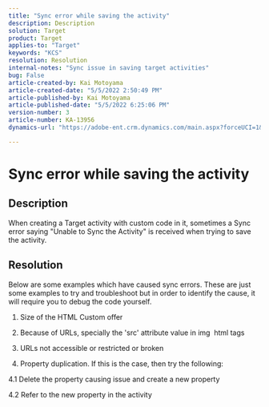 ```yaml
---
title: "Sync error while saving the activity"
description: Description
solution: Target
product: Target
applies-to: "Target"
keywords: "KCS"
resolution: Resolution
internal-notes: "Sync issue in saving target activities"
bug: False
article-created-by: Kai Motoyama
article-created-date: "5/5/2022 2:50:49 PM"
article-published-by: Kai Motoyama
article-published-date: "5/5/2022 6:25:06 PM"
version-number: 3
article-number: KA-13956
dynamics-url: "https://adobe-ent.crm.dynamics.com/main.aspx?forceUCI=1&pagetype=entityrecord&etn=knowledgearticle&id=0ff7d6bd-82cc-ec11-a7b5-6045bd00d995"

---
```

# Sync error while saving the activity

## Description


When creating a Target activity with custom code in it, sometimes a Sync error saying "Unable to Sync the Activity" is received when trying to save the activity.


## Resolution


Below are some examples which have caused sync errors. These are just some examples to try and troubleshoot but in order to identify the cause, it will require you to debug the code yourself.

1. Size of the HTML Custom offer

2. Because of URLs, specially the 'src' attribute value in img  html tags

3. URLs not accessible or restricted or broken

4. Property duplication. If this is the case, then try the following:

4.1 Delete the property causing issue and create a new property

4.2 Refer to the new property in the activity



